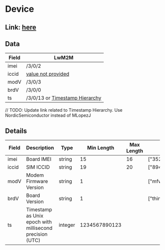 # Device

## Link: [here](https://github.com/NordicSemiconductor/asset-tracker-cloud-docs/blob/saga/docs/cloud-protocol/Reported.ts)

## Data

| Field | LwM2M                                                                     |
| ----- | ------------------------------------------------------------------------- |
| imei  | /3/0/2                                                                    |
| iccid | [value not provided](../adr/009-nrf-asset-tracker-values-not-provided.md) |
| modV  | /3/0/3                                                                    |
| brdV  | /3/0/0                                                                    |
| ts    | /3/0/13 or [Timestamp Hierarchy](../adr/007-timestamp-hierarchy.md)       |

// TODO: Update link related to Timestamp Hierarchy. Use NordicSemiconductor
instead of MLopezJ

## Details

| Field | Description                                              | Type    | Min Length    | Max Length | Examples                 | Required |
| ----- | -------------------------------------------------------- | ------- | ------------- | ---------- | ------------------------ | -------- |
| imei  | Board IMEI                                               | string  | 15            | 16         | ["352656106111232"]      | Yes      |
| iccid | SIM ICCID                                                | string  | 19            | 20         | ["89450421180216216095"] | No       |
| modV  | Modem Firmware Version                                   | string  | 1             |            | ["mfw_nrf9160_1.0.0"]    | Yes      |
| brdV  | Board Version                                            | string  | 1             |            | ["thingy91_nrf9160"]     | Yes      |
| ts    | Timestamp as Unix epoch with millisecond precision (UTC) | integer | 1234567890123 |            |                          | Yes      |
